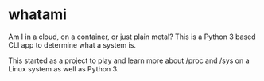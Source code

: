 # whatami

Am I in a cloud, on a container, or just plain metal? This is a Python 3 based CLI app to determine what a system is.

This started as a project to play and learn more about /proc and /sys on a Linux system as well as Python 3.
